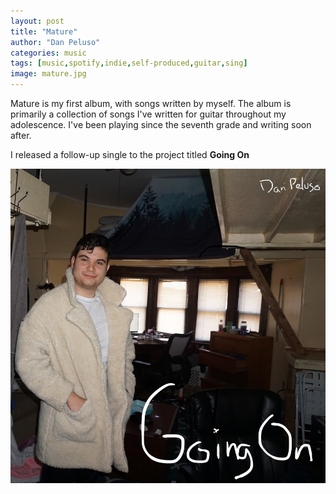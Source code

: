 ```yaml
---
layout: post
title: "Mature"
author: "Dan Peluso"
categories: music
tags: [music,spotify,indie,self-produced,guitar,sing]
image: mature.jpg
---
```


Mature is my first album, with songs written by myself. The album is primarily a collection of songs I've written for guitar throughout my adolescence. I've been playing since the seventh grade and writing soon after.

<!-- {% spotify spotify:album:4ZL1Zt7sfVYxU3BLXKBRim %} -->

I released a follow-up single to the project titled **Going On**

![going_on](\assets\img\going_on.jpg)

<!-- {% spotify spotify:track:2uVqtxwMQlzcKZoyLnmGrw %} -->

